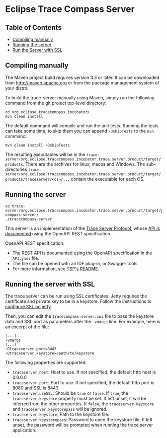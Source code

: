 # Eclipse Trace Compass Server

## Table of Contents

<!-- START doctoc generated TOC please keep comment here to allow auto update -->
<!-- DON'T EDIT THIS SECTION, INSTEAD RE-RUN doctoc TO UPDATE -->

- [Compiling manually](#compiling-manually)
- [Running the server](#running-the-server)
- [Run the Server with SSL](#running-the-server-with-ssl)

<!-- END doctoc generated TOC please keep comment here to allow auto update -->

## Compiling manually

The Maven project build requires version 3.3 or later. It can be downloaded from
<http://maven.apache.org> or from the package management system of your distro.

To build the trace-server manually using Maven, simply run the following command
from the git project top-level directory:

    cd org.eclipse.tracecompass.incubator/
    mvn clean install

The default command will compile and run the unit tests. Running the tests can
take some time, to skip them you can append `-DskipTests` to the
`mvn` command:

    mvn clean install -DskipTests

The resulting executables will be in the
`trace-server/org.eclipse.tracecompass.incubator.trace.server.product/target/products`.
There are the archives for linux, macos and Windows. The sub-directories
`trace-server/org.eclipse.tracecompass.incubator.trace.server.product/target/products/traceserver/<os>/...`
contain the executable for each OS.

## Running the server

    cd trace-server/org.eclipse.tracecompass.incubator.trace.server.product/target/products/traceserver/linux/gtk/x86_64/trace-compass-server/
    ./tracecompass-server

This server is an implementation of the [Trace Server Protocol](https://github.com/theia-ide/trace-server-protocol),
whose [API is documented](https://theia-ide.github.io/trace-server-protocol/) using the OpenAPI REST specification.

OpenAPI REST specification:

- The REST API is documented using the OpenAPI specification in the `API.yaml` file.
- The file can be opened with an IDE plug-in, or Swagger tools.
- For more information, see [TSP's README](https://github.com/theia-ide/trace-server-protocol/blob/master/README.md#how-to).

## Running the server with SSL

The trace server can be run using SSL certificates.
Jetty requires the certificate and private key to be in a keystore.
Follow the instructions to [configure SSL on jetty](https://www.eclipse.org/jetty/documentation/current/configuring-ssl.html).

Then, you can edit the `tracecompass-server.ini` file to pass the keystore data and SSL port as parameters after the `-vmargs` line.
For example, here is an excerpt of the file:

    [...]
    -vmargs
    [...]
    -Dtraceserver.port=8443
    -Dtraceserver.keystore=/path/to/keystore

The following properties are supported:

- `traceserver.host`: Host to use. If not specified, the default http host is 0.0.0.0.
- `traceserver.port`: Port to use. If not specified, the default http port is 8080 and SSL is 8443.
- `traceserver.useSSL`: Should be `true` or `false`. If `true`, the `traceserver.keystore` property must be set. If left unset, it will be inferred from the other properties. If `false`, the `traceserver.keystore` and `traceserver.keystorepass` will be ignored.
- `traceserver.keystore`: Path to the keystore file.
- `traceserver.keystorepass`: Password to open the keystore file. If left unset, the password will be prompted when running the trace server application.
